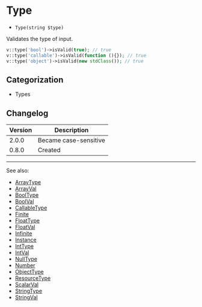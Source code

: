 # Type

- `Type(string $type)`

Validates the type of input.

```php
v::type('bool')->isValid(true); // true
v::type('callable')->isValid(function (){}); // true
v::type('object')->isValid(new stdClass()); // true
```

## Categorization

- Types

## Changelog

Version | Description
--------|-------------
  2.0.0 | Became case-sensitive
  0.8.0 | Created

***
See also:

- [ArrayType](ArrayType.md)
- [ArrayVal](ArrayVal.md)
- [BoolType](BoolType.md)
- [BoolVal](BoolVal.md)
- [CallableType](CallableType.md)
- [Finite](Finite.md)
- [FloatType](FloatType.md)
- [FloatVal](FloatVal.md)
- [Infinite](Infinite.md)
- [Instance](Instance.md)
- [IntType](IntType.md)
- [IntVal](IntVal.md)
- [NullType](NullType.md)
- [Number](Number.md)
- [ObjectType](ObjectType.md)
- [ResourceType](ResourceType.md)
- [ScalarVal](ScalarVal.md)
- [StringType](StringType.md)
- [StringVal](StringVal.md)
